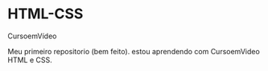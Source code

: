 # HTML-CSS
 CursoemVídeo

Meu primeiro repositorio (bem feito).
estou aprendendo com CursoemVideo HTML e CSS.

